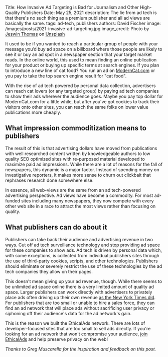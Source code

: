 Title: How Invasive Ad Targeting is Bad for Journalism and Other High-Quality Publishers
Date: May 25, 2021
description: The lie from ad tech is that there's no such thing as a premium publisher and all ad views are basically the same.
tags: ad-tech, publishers
authors: David Fischer
image: /images/posts/2021-invasive-ad-targeting.jpg
image_credit: <span>Photo by <a href="https://unsplash.com/@jeswinthomas?utm_source=unsplash&amp;utm_medium=referral&amp;utm_content=creditCopyText">Jeswin Thomas</a> on <a href="https://unsplash.com/s/photos/watching?utm_source=unsplash&amp;utm_medium=referral&amp;utm_content=creditCopyText">Unsplash</a></span>


It used to be if you wanted to reach a particular group of people with your message
you’d buy ad space on a billboard where those people are likely to see it
or buy an ad spot in a newspaper section that your target market reads.
In the online world, this used to mean finding an online publication for your product
or buying up specific terms at search engines.
If you plan to introduce a new line of cat food?
You run an ad on [ModernCat.com](https://moderncat.com)
or you pay to take the top search engine result for "cat food".

With the rise of ad tech powered by personal data collection,
advertisers can reach cat lovers (or any targeted group)
by paying ad tech companies to show their ads wherever the audience goes.
Maybe you pay top dollar for ModernCat.com for a little while,
but after you've got cookies to track their visitors onto other sites,
you can reach the same folks on lower value publications more cheaply.


## What impression commoditization means to publishers

The result of this
is that advertising dollars have moved from publications with well researched content written by knowledgeable authors
to low quality SEO optimized sites with re-purposed material developed to maximize paid ad impressions.
While there are a lot of reasons for the fall of newspapers, this dynamic is a major factor.
Instead of spending money on investigative reporters,
it makes more sense to churn out clickbait that rephrases research done somewhere else.

In essence, all web-views are the same from an ad tech-powered advertising perspective.
Ad views have become a commodity.
For most ad-funded sites including many newspapers,
they now compete with every other web site in a race to attract the most views rather than focusing on quality.


## What publishers can do about it

Publishers can take back their audience and advertising revenue in two ways.
Cut off ad tech surveillance technology and stop providing ad space for these companies to show ads.
Ad tech is driven by personal data which, with some exceptions, is collected from individual publishers sites
through the use of third-party cookies, scripts, and other technologies.
Publishers should eliminate or severely restrict the use of these technologies
by the ad tech companies they allow on their pages.

This doesn't mean giving up your ad revenue, though.
While there seems to be unlimited ad space online there is a very limited amount of quality ad space.
Larger publishers can work directly with advertisers to privately place ads often driving up their own revenue
[as the New York Times did](https://open.nytimes.com/to-serve-better-ads-we-built-our-own-data-program-c5e039bf247b).
For publishers that are too small or unable to hire a sales force,
they can find an ad network that will place ads without sacrificing user privacy
or siphoning off their audience's data for the ad network's gain.

This is the reason we built the EthicalAds network.
There are lots of developer-focused sites that are too small to sell ads directly.
If you're looking for an ad network that won't compromise your audience,
[join EthicalAds]({filename}../pages/publishers.md) and help preserve privacy on the web!

*Thanks to Greg Muscarella for the inspiration and feedback on this post.*
